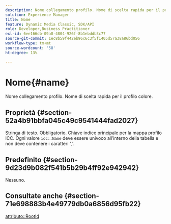 ```yaml
---
description: Nome collegamento profilo. Nome di scelta rapida per il profilo colore.
solution: Experience Manager
title: Nome
feature: Dynamic Media Classic, SDK/API
role: Developer,Business Practitioner
exl-id: 6ee166db-09a8-4804-926f-8b1ebddb3c77
source-git-commit: 1ec8b59f442eb96c6c3f5f1405d57a38a86bd056
workflow-type: tm+mt
source-wordcount: '58'
ht-degree: 13%

---
```


# Nome{#name}

Nome collegamento profilo. Nome di scelta rapida per il profilo colore.

## Proprietà {#section-52a4b91bbfa045c49c9541444fad2027}

Stringa di testo. Obbligatorio. Chiave indice principale per la mappa profilo ICC. Ogni valore `icc::Name` deve essere univoco all’interno della tabella e non deve contenere i caratteri &#39;,&#39;.

## Predefinito {#section-9d23d9b082f541b5b29b4ff92e942942}

Nessuno.

## Consultate anche {#section-71e698883b4e49779db0a6856d95fb22}

[attributo::RootId](../../../../../ir-api/material-cat/image-rendering-api-ref/c-ir-material-catalog/c-ir-attributes-reference/r-ir-rootid.md#reference-54b42b7125824be593378c1accb70d5a)
